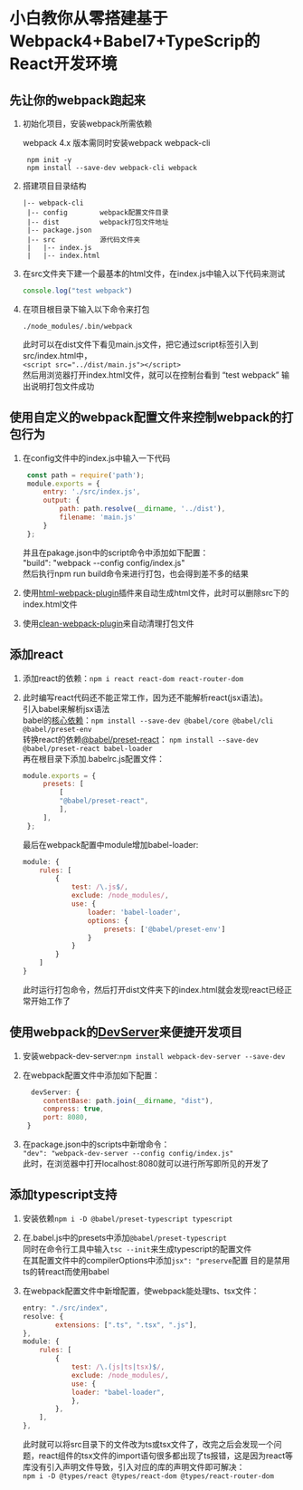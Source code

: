 # 小白教你从零搭建基于Webpack4+Babel7+TypeScrip的React开发环境  

## 先让你的webpack跑起来  

1. 初始化项目，安装webpack所需依赖

    webpack 4.x 版本需同时安装webpack webpack-cli  

   ```  shell
    npm init -y
    npm install --save-dev webpack-cli webpack  
   ```

2. 搭建项目目录结构  

   ``` text
   |-- webpack-cli
    |-- config        webpack配置文件目录
    |-- dist          webpack打包文件地址
    |-- package.json
    |-- src           源代码文件夹
    |   |-- index.js
    |   |-- index.html

   ```

3. 在src文件夹下建一个最基本的html文件，在index.js中输入以下代码来测试  

    ``` JavaScript
    console.log("test webpack")
    ```  

4. 在项目根目录下输入以下命令来打包  

   ``` shell
   ./node_modules/.bin/webpack
   ```

    此时可以在dist文件下看见main.js文件，把它通过script标签引入到src/index.html中，  
   `<script src="../dist/main.js"></script>`  
   然后用浏览器打开index.html文件，就可以在控制台看到 “test webpack” 输出说明打包文件成功  

## 使用自定义的webpack配置文件来控制webpack的打包行为  

1. 在config文件中的index.js中输入一下代码  

   ``` JavaScript
    const path = require('path');
    module.exports = {
        entry: './src/index.js',
        output: {
            path: path.resolve(__dirname, '../dist'),
            filename: 'main.js'
        }
    };
   ```

    并且在pakage.json中的script命令中添加如下配置：  
    "build": "webpack --config config/index.js"  
    然后执行npm run build命令来进行打包，也会得到差不多的结果

2. 使用[html-webpack-plugin](https://www.webpackjs.com/plugins/html-webpack-plugin/)插件来自动生成html文件，此时可以删除src下的index.html文件  

3. 使用[clean-webpack-plugin](https://github.com/johnagan/clean-webpack-plugin)来自动清理打包文件  

## 添加react  

1. 添加react的依赖：`npm i react react-dom react-router-dom`  

2. 此时编写react代码还不能正常工作，因为还不能解析react(jsx语法)。  
   引入babel来解析jsx语法  
   babel的[核心依赖](https://babeljs.io/docs/en/usage)：`npm install --save-dev @babel/core @babel/cli @babel/preset-env`  
   转换react的依赖[@babel/preset-react](https://babeljs.io/docs/en/babel-preset-react#babelrcjs)： `npm install --save-dev @babel/preset-react babel-loader`  
   再在根目录下添加.babelrc.js配置文件：  

   ``` javascript
   module.exports = {
        presets: [
            [
            "@babel/preset-react",
            ],
        ],
    };
   ```

   最后在webpack配置中module增加babel-loader:  

    ``` javascript
    module: {
        rules: [
            {
                test: /\.js$/,
                exclude: /node_modules/,
                use: {
                    loader: 'babel-loader',
                    options: {
                        presets: ['@babel/preset-env']
                    }
                }
            }
        ]
    }
    ```

    此时运行打包命令，然后打开dist文件夹下的index.html就会发现react已经正常开始工作了  

## 使用webpack的[DevServer](https://github.com/webpack/webpack-dev-server)来便捷开发项目  

1. 安装webpack-dev-server:`npm install webpack-dev-server --save-dev`  

2. 在webpack配置文件中添加如下配置：  

   ``` JavaScript
     devServer: {
        contentBase: path.join(__dirname, "dist"),
        compress: true,
        port: 8080,
    }
    ```

3. 在package.json中的scripts中新增命令：  
`"dev": "webpack-dev-server --config config/index.js"`  
此时，在浏览器中打开localhost:8080就可以进行所写即所见的开发了

## 添加typescript支持  

1. 安装依赖`npm i -D @babel/preset-typescript typescript`  

2. 在.babel.js中的presets中添加`@babel/preset-typescript`  
    同时在命令行工具中输入`tsc --init`来生成typescript的配置文件  
    在其配置文件中的compilerOptions中添加`jsx": "preserve`配置
    目的是禁用ts的转react而使用babel

3. 在webpack配置文件中新增配置，使webpack能处理ts、tsx文件：  

    ``` javascript
    entry: "./src/index",
    resolve: {
            extensions: [".ts", ".tsx", ".js"],
    },
    module: {
        rules: [
            {
                test: /\.(js|ts|tsx)$/,
                exclude: /node_modules/,
                use: {
                loader: "babel-loader",
                },
            },
        ],
    },
    ```

    此时就可以将src目录下的文件改为ts或tsx文件了，改完之后会发现一个问题，react组件的tsx文件的import语句很多都出现了ts报错，这是因为react等库没有引入声明文件导致，引入对应的库的声明文件即可解决：  
    `npm i -D @types/react @types/react-dom @types/react-router-dom`
